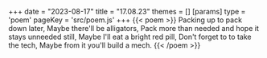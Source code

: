 +++
date = "2023-08-17"
title = "17.08.23"
themes = []
[params]
  type = 'poem'
  pageKey = 'src/poem.js'
+++
{{< poem >}}
Packing up to pack down later,
Maybe there'll be alligators,
Pack more than needed and hope it stays unneeded still,
Maybe I'll eat a bright red pill,
Don't forget to to take the tech,
Maybe from it you'll build a mech.
{{< /poem >}}